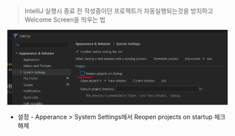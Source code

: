 > IntelliJ 실행시 종료 전 작성중이던 프로젝트가 자동실행되는것을 방지하고 Welcome Screen을 띄우는 법

![img.png](img.png)

- 설정 - Apperance > System Settings에서 Reopen projects on startup 체크 해제